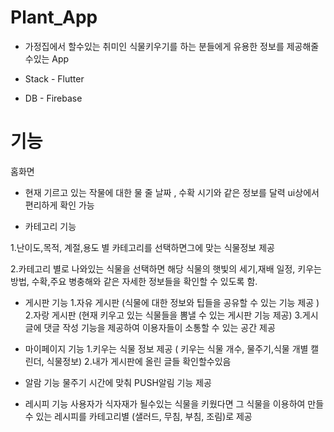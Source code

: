 # Plant_App


- 가정집에서 할수있는 취미인 식물키우기를 하는 분들에게 유용한 정보를 제공해줄수있는 App



- Stack - Flutter


- DB - Firebase



# 기능




홈화면 
- 현재 기르고 있는 작물에 대한 물 줄 날짜 , 수확 시기와 같은 정보를 달력 ui상에서 편리하게 확인 가능



- 카테고리 기능 



1.난이도,목적, 계절,용도 별 카테고리를 선택하면그에 맞는 식물정보 제공 



2.카테고리 별로 나와있는 식물을 선택하면 해당 식물의 햇빛의 세기,재배 일정, 키우는 방법, 수확,주요 병충해와 같은 자세한 정보들을 확인할 수 있도록 함.






- 게시판 기능
1.자유 게시판 (식물에 대한 정보와 팁들을 공유할 수 있는 기능 제공 )
2.자랑 게시판 (현재 키우고 있는 식물들을 뽐낼 수 있는 게시판 기능 제공)
3.게시글에 댓글 작성 기능을 제공하여 이용자들이 소통할 수 있는 공간 제공








- 마이페이지 기능
1.키우는 식물 정보 제공 ( 키우는 식물 개수,  물주기,식물 개별 캘린더, 식물정보)
2.내가 게시판에 올린 글들 확인할수있음








- 알람 기능
물주기 시간에 맞춰 PUSH알림 기능 제공







- 레시피 기능
사용자가 식자재가 될수있는 식물을 키웠다면 그 식물을 이용하여 만들 수 있는 레시피를 카테고리별 (샐러드, 무침, 부침, 조림)로 제공 









